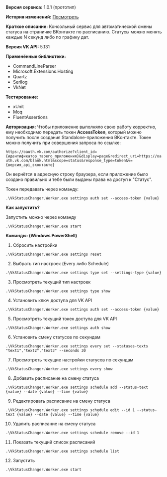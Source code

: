 **Версия сервиса:**
1.0.1 (прототип)

**История изменений:**
[Посмотреть](https://github.com/vludlss-king/VkStatusChanger/blob/main/CHANGELOG.md)

**Краткое описание:**
Консольный сервис для автоматической смены статуса на страничке ВКонтакте по расписанию.
Статусы можно менять каждые N секунд либо по графику дат.

**Версия VK API:**
5.131

**Применённые библиотеки:**
- CommandLineParser
- Microsoft.Extensions.Hosting
- Quartz
- Serilog
- VkNet

**Тестирование:**
- xUnit
- Moq
- FluentAssertions

**Авторизация:**
Чтобы приложение выполняло свою работу корректно, ему необходимо передать токен **AccessToken**, который можно получить после создания Standalone-приложения ВКонтакте.
Токен можно получить при совершения запроса по ссылке:

```https://oauth.vk.com/authorize?client_id={идентификатор_твоего_приложения}&display=page&redirect_uri=https://oauth.vk.com/blank.html&scope=status&response_type=token&v={версия_api_вконтакте}```

Он вернётся в адресную строку браузера, если приложение было создано правильно и тебе были выданы права на доступ к "Статус".

Токен передавать через команду:

```.\VkStatusChanger.Worker.exe settings auth set --access-token {value}```

**Как запустить?**

Запустить можно через команду

```.\VkStatusChanger.Worker.exe start```

**Команды: (Windows PowerShell)**
1. Сбросить настройки

```.\VkStatusChanger.Worker.exe settings reset```

2. Выбрать тип настроек (Every либо Schedule)

```.\VkStatusChanger.Worker.exe settings type set --settings-type {value}```

3. Просмотреть текущий тип настроек

```.\VkStatusChanger.Worker.exe settings type show```

4. Установить ключ доступа для VK API

```.\VkStatusChanger.Worker.exe settings auth set --access-token {value}```

5. Просмотреть текущий токен доступа для VK API

```.\VkStatusChanger.Worker.exe settings auth show```

6. Установить смену статусов по секундам

```.\VkStatusChanger.Worker.exe settings every set --statuses-texts "text1","text2","text3" --seconds 30```

7. Просмотреть текущие настройки статусов по секундам

```.\VkStatusChanger.Worker.exe settings every show```

8. Добавить расписание на смену статуса

```.\VkStatusChanger.Worker.exe settings schedule add --status-text {value} --date {value} --time {value}```

9. Редактировать расписание на смену статуса

```.\VkStatusChanger.Worker.exe settings schedule edit --id 1 --status-text {value} --date {value} --time {value}```

10. Удалить расписание на смену статуса

```.\VkStatusChanger.Worker.exe settings schedule remove --id 1```

11. Показать текущий список расписаний

```.\VkStatusChanger.Worker.exe settings schedule list```

12. Запустить

```.\VkStatusChanger.Worker.exe start```

